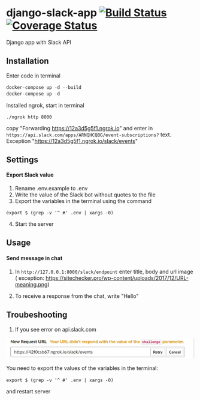 # django-slack-app [![Build Status](https://travis-ci.com/startmatter/django-slack-utils.svg?branch=master)](https://travis-ci.com/startmatter/django-slack-utils) [![Coverage Status](https://coveralls.io/repos/github/startmatter/django-slack-utils/badge.svg?branch=master)](https://coveralls.io/github/startmatter/django-slack-utils?branch=master)

Django app with Slack API

## Installation
Enter code in terminal
```python
docker-compose up -d --build 
docker-compose up -d 
```
Installed ngrok, start in terminal
```
./ngrok http 8000
```
copy "Forwarding https://12a3d5g5f1.ngrok.io" and enter in `https://api.slack.com/apps/ARNQHCQBG/event-subscriptions?` 
text. Exception "https://12a3d5g5f1.ngrok.io/slack/events"
## Settings
#### Export Slack value

1. Rename .env.example to .env
2. Write the value of the Slack bot without quotes to the file
3. Export the variables in the terminal using the command 
```
export $ (grep -v '^ #' .env | xargs -0)
```
4. Start the server

## Usage
#### Send message in chat

1. In `http://127.0.0.1:8000/slack/endpoint` enter title, body and url image
( exception: https://sitechecker.pro/wp-content/uploads/2017/12/URL-meaning.png)

2. To receive a response from the chat, write "Hello"


## Troubeshooting

1. If you see error on api.slack.com

![Alt text](img_github/apislack.jpg?raw=true "Title")

You need to export the values ​​of the variables in the terminal:

`
export $ (grep -v '^ #' .env | xargs -0)
`
 
and restart server
